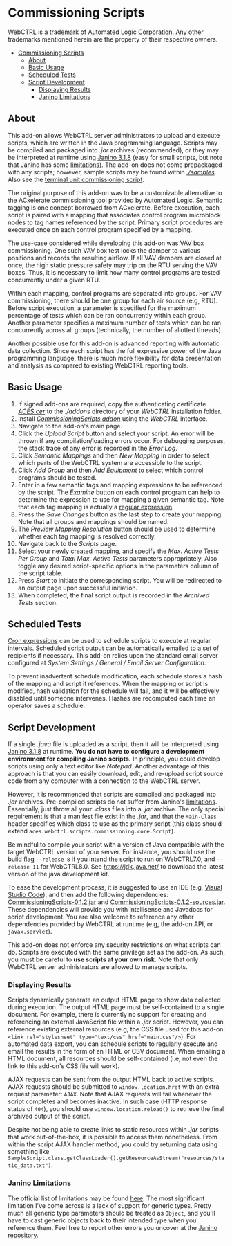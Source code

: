# Commissioning Scripts

WebCTRL is a trademark of Automated Logic Corporation. Any other trademarks mentioned herein are the property of their respective owners.

- [Commissioning Scripts](#commissioning-scripts)
  - [About](#about)
  - [Basic Usage](#basic-usage)
  - [Scheduled Tests](#scheduled-tests)
  - [Script Development](#script-development)
    - [Displaying Results](#displaying-results)
    - [Janino Limitations](#janino-limitations)

## About

This add-on allows WebCTRL server administrators to upload and execute scripts, which are written in the Java programming language. Scripts may be compiled and packaged into *.jar* archives (recommended), or they may be interpreted at runtime using [Janino 3.1.8](http://janino-compiler.github.io/janino/) (easy for small scripts, but note that Janino has some [limitations](#janino-limitations)). The add-on does not come prepackaged with any scripts; however, sample scripts may be found within [*./samples*](./samples). Also see the [terminal unit commissioning script](https://github.com/automatic-controls/terminal-unit-script).

The original purpose of this add-on was to be a customizable alternative to the ACxelerate commissioning tool provided by Automated Logic. Semantic tagging is one concept borrowed from ACxelerate. Before execution, each script is paired with a mapping that associates control program microblock nodes to tag names referenced by the script. Primary script procedures are executed once on each control program specified by a mapping.

The use-case considered while developing this add-on was VAV box commissioning. One such VAV box test locks the damper to various positions and records the resulting airflow. If all VAV dampers are closed at once, the high static pressure safety may trip on the RTU serving the VAV boxes. Thus, it is necessary to limit how many control programs are tested concurrently under a given RTU.

Within each mapping, control programs are separated into groups. For VAV commissioning, there should be one group for each air source (e.g, RTU). Before script execution, a parameter is specified for the maximum percentage of tests which can be ran concurrently within each group. Another parameter specifies a maximum number of tests which can be ran concurrently across all groups (technically, the number of allotted threads).

Another possible use for this add-on is advanced reporting with automatic data collection. Since each script has the full expressive power of the Java programming language, there is much more flexibility for data presentation and analysis as compared to existing WebCTRL reporting tools.

## Basic Usage

1. If signed add-ons are required, copy the authenticating certificate [*ACES.cer*](https://github.com/automatic-controls/addon-dev-script/blob/main/ACES.cer?raw=true) to the *./addons* directory of your *WebCTRL* installation folder.
2. Install [*CommissioningScripts.addon*](https://github.com/automatic-controls/commissioning-scripts/releases/latest/download/CommissioningScripts.addon) using the *WebCTRL* interface.
3. Navigate to the add-on's main page.
4. Click the *Upload Script* button and select your script. An error will be thrown if any compilation/loading errors occur. For debugging purposes, the stack trace of any error is recorded in the *Error Log*.
5. Click *Semantic Mappings* and then *New Mapping* in order to select which parts of the WebCTRL system are accessible to the script.
6. Click *Add Group* and then *Add Equipment* to select which control programs should be tested.
7. Enter in a few semantic tags and mapping expressions to be referenced by the script. The *Examine* button on each control program can help to determine the expression to use for mapping a given semantic tag. Note that each tag mapping is actually a [regular expression](https://docs.oracle.com/en/java/javase/18/docs/api/java.base/java/util/regex/Pattern.html).
8. Press the *Save Changes* button as the last step to create your mapping. Note that all groups and mappings should be named.
9.  The *Preview Mapping Resolution* button should be used to determine whether each tag mapping is resolved correctly.
10. Navigate back to the *Scripts* page.
11. Select your newly created mapping, and specify the *Max. Active Tests Per Group* and *Total Max. Active Tests* parameters appropriately. Also toggle any desired script-specific options in the parameters column of the script table.
12. Press *Start* to initiate the corresponding script. You will be redirected to an output page upon successful initiation.
13. When completed, the final script output is recorded in the *Archived Tests* section.

## Scheduled Tests

[Cron expressions](https://docs.spring.io/spring-framework/docs/current/javadoc-api/org/springframework/scheduling/support/CronExpression.html#parse-java.lang.String-) can be used to schedule scripts to execute at regular intervals. Scheduled script output can be automatically emailed to a set of recipients if necessary. This add-on relies upon the standard email server configured at *System Settings / General / Email Server Configuration*.

To prevent inadvertent schedule modification, each schedule stores a hash of the mapping and script it references. When the mapping or script is modified, hash validation for the schedule will fail, and it will be effectively disabled until someone intervenes. Hashes are recomputed each time an operator saves a schedule.

## Script Development

If a single *.java* file is uploaded as a script, then it will be interpreted using [Janino 3.1.8](http://janino-compiler.github.io/janino/) at runtime. **You do not have to configure a development environment for compiling Janino scripts.** In principle, you could develop scripts using only a text editor like *Notepad*. Another advantage of this approach is that you can easily download, edit, and re-upload script source code from any computer with a connection to the WebCTRL server.

However, it is recommended that scripts are compiled and packaged into *.jar* archives. Pre-compiled scripts do not suffer from Janino's [limitations](#janino-limitations). Essentially, just throw all your *.class* files into a *.jar* archive. The only special requirement is that a manifest file exist in the *.jar*, and that the `Main-Class` header specifies which class to use as the primary script (this class should extend `aces.webctrl.scripts.commissioning.core.Script`).

Be mindful to compile your script with a version of Java compatible with the target WebCTRL version of your server. For instance, you should use the build flag `--release 8` if you intend the script to run on WebCTRL7.0, and `--release 11` for WebCTRL8.0. See https://jdk.java.net/ to download the latest version of the java development kit.

To ease the development process, it is suggested to use an IDE (e.g, [Visual Studio Code](https://code.visualstudio.com/)), and then add the following dependencies: [CommissioningScripts-0.1.2.jar](https://github.com/automatic-controls/commissioning-scripts/releases/download/v0.1.2-beta/CommissioningScripts-0.1.2.jar) and [CommissioningScripts-0.1.2-sources.jar](https://github.com/automatic-controls/commissioning-scripts/releases/download/v0.1.2-beta/CommissioningScripts-0.1.2-sources.jar). These dependencies will provide you with intellisense and Javadocs for script development. You are also welcome to reference any other dependencies provided by WebCTRL at runtime (e.g, the add-on API, or `javax.servlet`).

This add-on does not enforce any security restrictions on what scripts can do. Scripts are executed with the same privilege set as the add-on. As such, you must be careful to **use scripts at your own risk.** Note that only WebCTRL server administrators are allowed to manage scripts.

### Displaying Results

Scripts dynamically generate an output HTML page to show data collected during execution. The output HTML page must be self-contained to a single document. For example, there is currently no support for creating and referencing an external JavaScript file within a *.jar* script. However, you can reference existing external resources (e.g, the CSS file used for this add-on: `<link rel="stylesheet" type="text/css" href="main.css"/>`). For automated data export, you can schedule scripts to regularly execute and email the results in the form of an HTML or CSV document. When emailing a HTML document, all resources should be self-contained (i.e, not even the link to this add-on's CSS file will work).

AJAX requests can be sent from the output HTML back to active scripts. AJAX requests should be submitted to `window.location.href` with an extra request parameter: `AJAX`. Note that AJAX requests will fail whenever the script completes and becomes inactive. In such case (HTTP response status of `404`), you should use `window.location.reload()` to retrieve the final archived output of the script.

Despite not being able to create links to static resources within *.jar* scripts that work out-of-the-box, it is possible to access them nonetheless. From within the script AJAX handler method, you could try returning data using something like `SampleScript.class.getClassLoader().getResourceAsStream("resources/static_data.txt")`.

### Janino Limitations

The official list of limitations may be found [here](http://janino-compiler.github.io/janino/#limitations). The most significant limitation I've come across is a lack of support for generic types. Pretty much all generic type parameters should be treated as `Object`, and you'll have to cast generic objects back to their intended type when you reference them. Feel free to report other errors you uncover at the [Janino repository](https://github.com/janino-compiler/janino/issues).